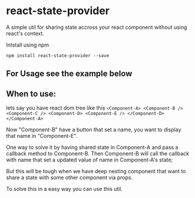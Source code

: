 # react-state-provider
A simple util for sharing state accross your react component without using react's context.

Intstall using npm

`npm install react-state-provider --save`

## For Usage see the example below


## When to use: 

lets say you have react dom tree like this
`<Component-A>
  <Component-B />
  <Component-C />
  <Component-D>
    <Component-E />
  </Component-D>
</Component-A>`

Now "Component-B" have a button that set a name, you want to display that name in "Component-E". 

One way to solve it by having shared state in Component-A and pass a callback method to Component-B. Then Component-B will call the callback with name that set a updated value of name in Component-A's state;

But this will be tough when we have deep nesting component that want to share a state with some other component via props. 

To solve this in a easy way you can use this util.